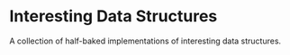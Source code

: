 # Interesting Data Structures

A collection of half-baked implementations of interesting data structures.
